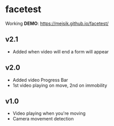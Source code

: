 # facetest

Working <strong>DEMO</strong>: https://mejsik.github.io/facetest/ <br>

<h2>v2.1</h2>
<ul>
        <li>Added when video will end a form will appear</li>
       </ul>
<h2>v2.0</h2>
<ul>
        <li>Added video Progress Bar</li>
        <li>1st video playing on move, 2nd on immobility</li>
</ul>
        
<h2>v1.0</h2>
<ul>
        <li>Video playing when you're moving</li>
        <li>Camera movement detection</li>
</ul>
